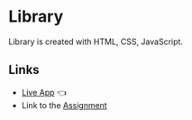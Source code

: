 # Library

Library is created with HTML, CSS, JavaScript.

<!-- ![Preview](img/) -->

## Links
- [Live App](https://alex-dishen.github.io/library/) :point_left:
- Link to the [Assignment](https://www.theodinproject.com/lessons/node-path-javascript-library)
<!-- - See my next [Project](https://github.com/alex-dishen/admin-dashboard) -->
